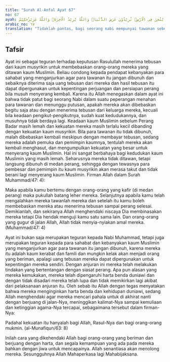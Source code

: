 ```yaml
---
title: "Surah Al-Anfal Ayat 67"
no: 67
ayah: مَاكَانَ لِنَبِيٍّ اَنْ يَّكُوْنَ لَهٗٓ اَسْرٰى حَتّٰى يُثْخِنَ فِى الْاَرْضِۗ تُرِيْدُوْنَ عَرَضَ الدُّنْيَاۖ وَاللّٰهُ يُرِيْدُ الْاٰخِرَةَۗ وَاللّٰهُ عَزِيْزٌحَكِيْمٌ 
arabic_no: ٦٧
translation: "Tidaklah pantas, bagi seorang nabi mempunyai tawanan sebelum dia dapat melumpuhkan musuhnya di bumi. Kamu menghendaki harta benda duniawi sedangkan Allah menghendaki (pahala) akhirat (untukmu). Allah Mahaperkasa, Mahabijaksana."
---
```


## Tafsir

Ayat ini sebagai teguran terhadap keputusan Rasulullah menerima tebusan dari kaum musyrikin untuk membebaskan orang-orang mereka yang ditawan kaum Muslimin. Beliau condong kepada pendapat kebanyakan para sahabat yang menganjurkan agar para tawanan itu jangan dibunuh dan sebaiknya diterima saja uang tebusan dari mereka dan hasil tebusan itu dapat dipergunakan untuk kepentingan perjuangan dan persiapan perang bila musuh menyerang kembali. Karena itu Allah menegaskan dalam ayat ini bahwa tidak patut bagi seorang Nabi dalam suatu peperangan menahan para tawanan dan menunggu putusan, apakah mereka akan dibebaskan begitu saja atau dengan menerima tebusan dari keluarga mereka, kecuali bila keadaan pengikut-pengikutnya, sudah kuat kedudukannya, dan musuhnya tidak berdaya lagi. Keadaan kaum Muslimin sebelum Perang Badar masih lemah dan kekuatan mereka masih terlalu kecil dibanding dengan kekuatan kaum musyrikin. Bila para tawanan itu tidak dibunuh, malah dibebaskan kembali meskipun dengan membayar tebusan, sedang mereka adalah pemuka dan pemimpin kaumnya, tentulah mereka akan kembali menghasut, dan mengumpulkan kekuatan yang besar untuk menyerang kaum Muslimin. Hal ini sangat berbahaya bagi kedudukan kaum Muslimin yang masih lemah. Seharusnya mereka tidak ditawan, tetapi langsung dibunuh di medan perang, sehingga dengan tewasnya para pembesar dan pemimpin itu kaum musyrikin akan merasa takut dan tidak berani lagi menyerang kaum Muslimin. Firman Allah dalam Surah Muhammad/47: 4): 

Maka apabila kamu bertemu dengan orang-orang yang kafir (di medan perang) maka pukullah batang leher mereka. Selanjutnya apabila kamu telah mengalahkan mereka tawanlah mereka dan setelah itu kamu boleh membebaskan mereka atau menerima tebusan sampai perang selesai. Demikianlah, dan sekiranya Allah menghendaki niscaya Dia membinasakan mereka tetapi Dia hendak menguji kamu satu sama lain. Dan orang-orang yang gugur di jalan Allah, Allah tidak menyia-nyiakan amal mereka. (Muhammad/47: 4) 

Ayat ini bukan saja merupakan teguran kepada Nabi Muhammad, tetapi juga merupakan teguran kepada para sahabat dan kebanyakan kaum Muslimin yang menganjurkan agar para tawanan itu jangan dibunuh, karena mereka itu adalah kaum kerabat dan famili dan mungkin kelak akan menjadi orang yang beriman, apalagi uang tebusan mereka dapat dipergunakan untuk kepentingan mereka sendiri. Dengan anjuran ini mereka telah melakukan tindakan yang bertentangan dengan siasat perang. Apa pun alasan yang mereka kemukakan, mereka telah dipengaruhi harta benda duniawi dan dengan tidak disadari mereka telah lupa dan tidak memikirkan lagi akibat dari pelaksanaan anjuran itu. Oleh sebab itu Allah dengan tegas menyatakan bahwa mereka menginginkan harta benda dan kehidupan duniawi, sedang Allah menghendaki agar mereka mencari pahala untuk di akhirat nanti dengan berjuang di jalan-Nya, meninggikan kalimat-Nya sampai kemuliaan dan ketinggian agama-Nya tercapai, sebagaimana tersebut dalam firman-Nya:

Padahal kekuatan itu hanyalah bagi Allah, Rasul-Nya dan bagi orang-orang mukmin. (al-Munafiqun/63: 8)

Inilah cara yang dikehendaki Allah bagi orang-orang yang beriman dan berjuang dengan harta, dan segala kemampuan yang ada pada mereka bahkan dengan jiwa untuk mencapainya. Allah senantiasa akan menolong mereka. Sesungguhnya Allah Mahaperkasa lagi Mahabijaksana.